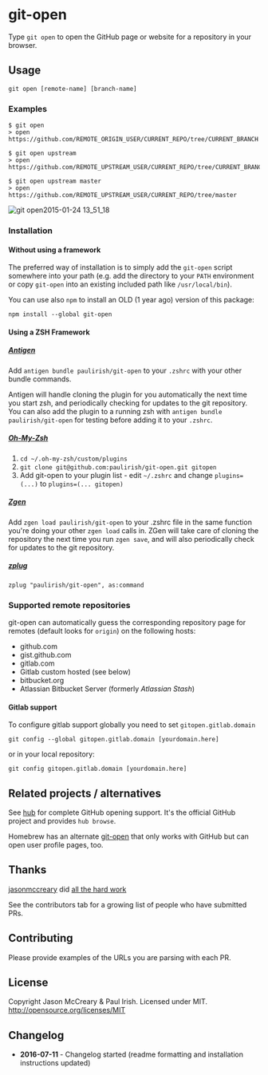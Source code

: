 # git-open

Type `git open` to open the GitHub page or website for a repository in your
browser.

## Usage

    git open [remote-name] [branch-name]

### Examples

    $ git open
    > open https://github.com/REMOTE_ORIGIN_USER/CURRENT_REPO/tree/CURRENT_BRANCH

    $ git open upstream
    > open https://github.com/REMOTE_UPSTREAM_USER/CURRENT_REPO/tree/CURRENT_BRANCH

    $ git open upstream master
    > open https://github.com/REMOTE_UPSTREAM_USER/CURRENT_REPO/tree/master

![git open2015-01-24 13_51_18](https://cloud.githubusercontent.com/assets/39191/5889192/244a0b72-a3d0-11e4-8ab9-55fc64228aaa.gif)

### Installation

#### Without using a framework

The preferred way of installation is to simply add the `git-open` script
somewhere into your path (e.g. add the directory to your `PATH` environment
or copy `git-open` into an existing included path like `/usr/local/bin`).

You can use also `npm` to install an OLD (1 year ago) version of this package:

    npm install --global git-open

#### Using a ZSH Framework

##### [Antigen](https://github.com/zsh-users/antigen)

Add `antigen bundle paulirish/git-open` to your `.zshrc` with your other bundle
commands.

Antigen will handle cloning the plugin for you automatically the next time you
start zsh, and periodically checking for updates to the git repository. You can
also add the plugin to a running zsh with `antigen bundle paulirish/git-open`
for testing before adding it to your `.zshrc`.

##### [Oh-My-Zsh](http://ohmyz.sh/)

1. `cd ~/.oh-my-zsh/custom/plugins`
1. `git clone git@github.com:paulirish/git-open.git gitopen`
1. Add git-open to your plugin list - edit `~/.zshrc` and change
   `plugins=(...)` to `plugins=(... gitopen)`

##### [Zgen](https://github.com/tarjoilija/zgen)

Add `zgen load paulirish/git-open` to your .zshrc file in the same function
you're doing your other `zgen load` calls in. ZGen will take care of cloning
the repository the next time you run `zgen save`, and will also periodically
check for updates to the git repository.

##### [zplug](https://github.com/zplug/zplug)

`zplug "paulirish/git-open", as:command`

### Supported remote repositories

git-open can automatically guess the corresponding repository page for remotes
(default looks for `origin`) on the following hosts:

- github.com
- gist.github.com
- gitlab.com
- Gitlab custom hosted (see below)
- bitbucket.org
- Atlassian Bitbucket Server (formerly _Atlassian Stash_)

#### Gitlab support

To configure gitlab support globally you need to set `gitopen.gitlab.domain`

    git config --global gitopen.gitlab.domain [yourdomain.here]

or in your local repository:

    git config gitopen.gitlab.domain [yourdomain.here]

## Related projects / alternatives

See [hub](https://github.com/github/hub) for complete GitHub opening support.
It's the official GitHub project and provides `hub browse`.

Homebrew has an alternate [git-open](https://github.com/jeffreyiacono/git-open)
that only works with GitHub but can open user profile pages, too.

## Thanks

[jasonmccreary](https://github.com/jasonmccreary/) did
[all the hard work](https://github.com/jasonmccreary/gh)

See the contributors tab for a growing list of people who have submitted PRs.

## Contributing

Please provide examples of the URLs you are parsing with each PR.

## License

Copyright Jason McCreary & Paul Irish. Licensed under MIT.
http://opensource.org/licenses/MIT

## Changelog

- **2016-07-11** - Changelog started (readme formatting and installation
  instructions updated)
